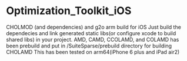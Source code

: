 # Optimization_Toolkit_iOS

CHOLMOD (and dependencies) and g2o arm build for iOS
Just build the dependecies and link generated static libs(or configure xcode to build shared libs) in your project.
AMD, CAMD, CCOLAMD, and COLAMD has been prebuild and put in /SuiteSparse/prebuild directory for building CHOLAMD
This has been tested on arm64(iPhone 6 plus and iPad air2)
